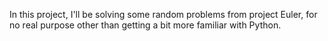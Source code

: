 In this project, I'll be solving some random problems from project Euler, for no real purpose other than getting a bit more familiar with Python.
